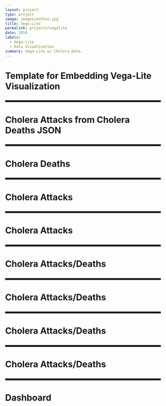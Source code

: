 ```yaml
---
layout: project
type: project
image: images/enthoo.jpg
title: Vega-Lite
permalink: projects/vegalite
date: 2018
labels:
  - Vega-lite
  - Data Visualization
summary: Vega-Lite w/ Cholera Data.
---
```

<html lang="en">
<head>
  <meta charset="UTF-8">
  <title>Vega-Lite Demo</title>
  <script src="https://cdn.jsdelivr.net/npm/vega@4.2.0/build/vega.js"></script>
  <script src="https://cdn.jsdelivr.net/npm/vega-lite@3.0.0-rc6/build/vega-lite.js"></script>
  <script src="https://cdn.jsdelivr.net/npm/vega-embed@3.19.2/build/vega-embed.js"></script>
  <!--<link rel="stylesheet" href="https://cdnjs.cloudflare.com/ajax/libs/semantic-ui/2.2.2/semantic.min.css">-->
  <style media="screen">
    /* Add space between Vega-Embed links  */
    .vega-actions a {
      margin-right: 5px;
    }
  </style>
</head>
<body>
<h1>Template for Embedding Vega-Lite Visualization</h1>
<!-- Container for the visualization -->
<div class="ui fluid container">
<div id="vis"style="padding-bottom: 10px"></div>
</div>
<div>
  <div class="ui fluid container">
    <div style="border-style: solid"></div>
  </div>
</div>
<h1>Cholera Attacks from Cholera Deaths JSON</h1>
<div class="ui fluid container">
<div id="vis1"style="padding-bottom: 10px"></div>
</div>
<div>
  <div class="ui fluid container">
    <div style="border-style: solid"></div>
  </div>
</div>
<h1>Cholera Deaths</h1>
<div id="vis2"style="padding-bottom: 10px"></div>
<div>
  <div class="ui fluid container">
    <div style="border-style: solid"></div>
  </div>
</div>
<h1>Cholera Attacks</h1>
<div id="vis3"style="padding-bottom: 10px"></div>
<div>
  <div class="ui fluid container">
    <div style="border-style: solid"></div>
  </div>
</div>
<h1>Cholera Attacks</h1>
<div id="vis4"style="padding-bottom: 10px"></div>
<div>
  <div class="ui fluid container">
    <div style="border-style: solid"></div>
  </div>
</div>
<h1>Cholera Attacks/Deaths</h1>
<div id="vis5"style="padding-bottom: 10px"></div>
<div>
  <div class="ui fluid container">
    <div style="border-style: solid"></div>
  </div>
</div>
<h1>Cholera Attacks/Deaths</h1>
<div id="vis6"style="padding-bottom: 10px"></div>
<div>
  <div class="ui fluid container">
    <div style="border-style: solid"></div>
  </div>
</div>
<h1>Cholera Attacks/Deaths</h1>
<div id="vis7"style="padding-bottom: 10px"></div>
<div>
  <div class="ui fluid container">
    <div style="border-style: solid"></div>
  </div>
</div>
<h1>Cholera Attacks/Deaths</h1>
<div id="vis8"style="padding-bottom: 10px"></div>
<div>
  <div class="ui fluid container">
    <div style="border-style: solid"></div>
  </div>
</div>
<h1>Dashboard</h1>
<script>

  // Assign the specification to a local variable vlSpec.
  var vlSpec = {
    "$schema": "https://vega.github.io/schema/vega-lite/v2.json",
    "data": {
      "values": [
        {"a": "C", "b": 2}, {"a": "C", "b": 7}, {"a": "C", "b": 4},
        {"a": "D", "b": 1}, {"a": "D", "b": 2}, {"a": "D", "b": 6},
        {"a": "E", "b": 8}, {"a": "E", "b": 4}, {"a": "E", "b": 7}
      ]
    },
    "mark": "bar",
    "encoding": {
      "y": {"field": "a", "type": "nominal"},
      "x": {
        "aggregate": "average", "field": "b", "type": "quantitative",
        "axis": {
          "title": "Average of b"
        }
      }
    }
  };
  var vlSpec1 = {
    "height": 400,
    "width": 750,
    "$schema": "https://vega.github.io/schema/vega-lite/v2.json",
    "data": {"url": "https://raw.githubusercontent.com/mserai/Cholera/master/CholeraDeaths.json"
    },
    "mark": {"type": "line", "color": "blue",
      "point": {"color": "red"}},
    "encoding": {
      "y": {"field": "Attack", "type": "quantitative"},
      "x": {
        "timeUnit": "yearmonthdate",
        "field": "Date",
        "type": "temporal"
      }
    }
  };
  var vlSpec2 = {
    /*"$schema": "https://vega.github.io/schema/vega-lite/v2.json",*/
    "height": 500,
    "width": 1000,
    "data": {"url": "https://raw.githubusercontent.com/mserai/Cholera/master/CholeraDeaths.json"
    },
    "mark": {"type": "line", "color": "blue",
      "point": {"color": "red"}},
    "encoding": {
      "y": {"field": "Death", "type": "quantitative"},
      "x": {
        "timeUnit": "yearmonthdate",
        "field": "Date",
        "type": "temporal"
      }
    }
  };

  var vlSpec3 = {
    "height": 400,
    "width": 1200,
    "$schema": "https://vega.github.io/schema/vega-lite/v2.json",
    "data": {"url": "https://raw.githubusercontent.com/mserai/Cholera/master/CholeraDeaths.json"
    },
    "mark": "bar",
    "encoding": {
      "y": {"field": "Attack", "type": "quantitative"},
      "x": {
        "timeUnit": "yearmonthdate",
        "field": "Date",
        "type": "temporal"
      }
    }
  };
  var vlSpec4 = {
    "height": 400,
    "width": 1200,
    "$schema": "https://vega.github.io/schema/vega-lite/v2.json",
    "data": {"url": "https://raw.githubusercontent.com/mserai/Cholera/master/choleraDeaths.tsv"
    },
    "mark": "bar",
    "encoding": {
      "x": {"field": "Attack", "type": "quantitative"},
      "y": {
        "timeUnit": "yearmonthdate",
        "field": "Date",
        "type": "temporal"
      }
    }
  };
  var vlSpec5 = {
    /*"$schema": "https://vega.github.io/schema/vega-lite/v2.json",*/
    "height": 500,
    "width": 1000,
    "data": {"url": "https://raw.githubusercontent.com/mserai/Cholera/master/CholeraDeaths.json"
    },
    "layer": [
        {
          "selection": {
            "brush": {
              "type": "interval",
              "encodings": ["x"]
            }
          },
      "mark": {
        "type": "line", "color": "blue",
        "point": { "color": "red" }
      },
      "encoding": {
        "y": { "field": "Death", "type": "quantitative" },
        "x": {
          "timeUnit": "yearmonthdate",
          "field": "Date",
          "type": "temporal"
        }
      },
          "opacity": {
            "condition": {
              "selection": "brush", "value": 1
            },
            "value": 0.7
          }

      },
      {
      "mark": {
        "type": "line", "color": "green",
        "point": { "color": "red" }
      },
      "encoding": {
        "y": { "field": "Attack", "type": "quantitative" },
        "x": {
          "timeUnit": "yearmonthdate",
          "field": "Date",
          "type": "temporal"
        }
      }
      },
      {
        "transform": [{
          "filter": {"selection": "brush"}
        }],
        "mark": {
          "type": "rule", "color": "black"
        },
        "encoding": {
          "y": { "aggregate": "mean", "field": "Attack", "type": "quantitative" },
        }
      },
      {
        "transform": [{
          "filter": {"selection": "brush"}
        }],
        "mark": {
          "type": "rule", "color": "black"
        },
        "encoding": {
          "y": { "aggregate": "mean", "field": "Death", "type": "quantitative" },
        }
      }
    ]
  };
  var vlSpec6 = {
    /*"$schema": "https://vega.github.io/schema/vega-lite/v2.json",*/
    "height": 500,
    "width": 1000,
    "data": {"url": "https://raw.githubusercontent.com/mserai/Cholera/master/CholeraDeaths.json"
    },
    "layer": [
      {
        "mark": {
          "type": "line", "color": "red",
          "point": { "color": "green" }
        },
        "encoding": {
          "y": { "field": "Death", "type": "quantitative" },
          "x": {
            "timeUnit": "yearmonthdate",
            "field": "Date",
            "type": "temporal"
          }
        }
      },
      {
        "mark": "bar",
        "encoding": {
          "y": { "field": "Attack", "type": "quantitative" },
          "x": {
            "timeUnit": "yearmonthdate",
            "field": "Date",
            "type": "temporal"
          }
        }
      }
    ]
  };
  var vlSpec7 = {
    "height": 500,
    "width": 1000,
    "$schema": "https://vega.github.io/schema/vega-lite/v2.json",
    "data": {"url": "https://raw.githubusercontent.com/mserai/Cholera/master/CholeraDeaths.json"
    },
    "layer": [
      {
        "mark": {"type": "bar", "color": "blue"},
        "encoding": {
          "y": { "field": "Death", "type": "quantitative" },
          "x": {
            "timeUnit": "yearmonthdate",
            "field": "Date",
            "type": "temporal"
          }
        }
      },
      {
        "mark": {"type": "bar", "color": "yellow"},
        "encoding": {
          "y": { "field": "Attack", "type": "quantitative" },
          "x": {
            "timeUnit": "yearmonthdate",
            "field": "Date",
            "type": "temporal"
          }
        }
      }
    ]
  };
  var vlSpec8 = {
    "height": 500,
    "width": 1000,
    "$schema": "https://vega.github.io/schema/vega-lite/v2.json",
    "data": {"url": "https://raw.githubusercontent.com/mserai/Cholera/master/CholeraDeaths.json"
    },
    "layer": [
      {
        "mark": {"type": "bar", "color": "blue"},
        "encoding": {
          "y": { "field": "Death", "type": "quantitative" },
          "x": {
            "timeUnit": "yearmonthdate",
            "field": "Date",
            "type": "temporal"
          },
          "opacity": {"value": 0.8 }
        }
      },
      {
        "mark": {"type": "bar", "color": "pink"},
        "encoding": {
          "y": { "field": "Attack", "type": "quantitative" },
          "x": {
            "timeUnit": "yearmonthdate",
            "field": "Date",
            "type": "temporal"
          },
          "opacity": {"value": 0.8 }
}
},
    ]
  };
  var vlSpec9 = {
    "$schema": "https://vega.github.io/schema/vega-lite/v2.json",
    "data": {"url": "https://raw.githubusercontent.com/mserai/Cholera/master/CholeraDeaths.json"
    },
    "hconcat": [{
      "repeat": {
        "column": [
          "Attack",
          "Death"
        ],
      },
      "spec": {
        "height": 400,
        "width": 600,
        "mark": "bar",
        "encoding": {
          "y": { "field": { "repeat": "column" }, "type": "quantitative" },
          "x": {
            "timeUnit": "yearmonthdate",
            "field": "Date",
            "type": "temporal"
          }
        }
      }
    }]

  };
  // Embed the visualization in the container with id `vis`
  vegaEmbed("#vis", vlSpec);
  vegaEmbed("#vis1", vlSpec1);
  vegaEmbed("#vis2", vlSpec2);
  vegaEmbed("#vis3", vlSpec3);
  vegaEmbed("#vis4", vlSpec4);
  vegaEmbed("#vis5", vlSpec5);
  vegaEmbed("#vis6", vlSpec6);
  vegaEmbed("#vis7", vlSpec7);
  vegaEmbed("#vis8", vlSpec8);
  vegaEmbed("#vis9", vlSpec9);
</script>
</body>
</html>
